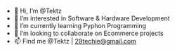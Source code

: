 - 👋 Hi, I’m @Tektz
- 👀 I’m interested in Software & Hardware Development
- 🌱 I’m currently learning Pyphon Programming
- 💞️ I’m looking to collaborate on Ecommerce projects
- 📫 Find me @Tektz | 29techie@gmail.com

<!---
Tektz/Tektz is a ✨ special ✨ repository because its `README.md` (this file) appears on your GitHub profile.
You can click the Preview link to take a look at your changes.
--->
